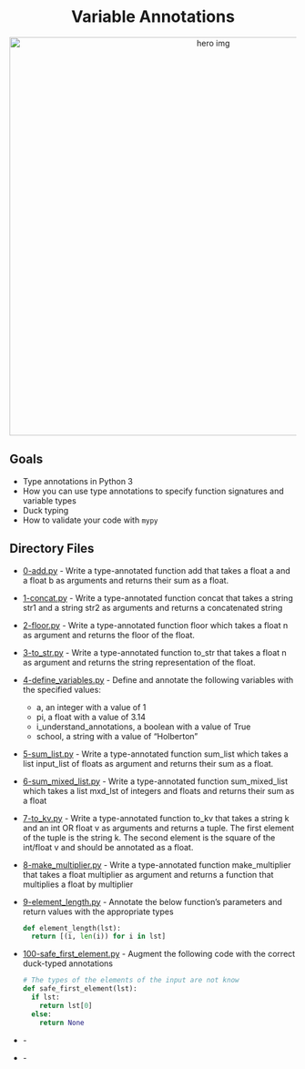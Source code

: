 <h1 align="center">Variable Annotations</h1>

<p align="center">
  <img src="https://i.redd.it/y9y25tefi5401.png" alt="hero img" width="700">
</p>

## Goals

* Type annotations in Python 3
* How you can use type annotations to specify function signatures and variable types
* Duck typing
* How to validate your code with `mypy`

## Directory Files

* [0-add.py](0-add.py) - Write a type-annotated function add that takes a float a and a float b as arguments and returns their sum as a float.
* [1-concat.py](1-concat.py) - Write a type-annotated function concat that takes a string str1 and a string str2 as arguments and returns a concatenated string
* [2-floor.py](2-floor.py) - Write a type-annotated function floor which takes a float n as argument and returns the floor of the float.
* [3-to_str.py](3-to_str.py) - Write a type-annotated function to_str that takes a float n as argument and returns the string representation of the float.
* [4-define_variables.py](4-define_variables.py) - Define and annotate the following variables with the specified values:
  * a, an integer with a value of 1
  * pi, a float with a value of 3.14
  * i_understand_annotations, a boolean with a value of True
  * school, a string with a value of “Holberton”

* [5-sum_list.py](5-sum_list.py) - Write a type-annotated function sum_list which takes a list input_list of floats as argument and returns their sum as a float.
* [6-sum_mixed_list.py](6-sum_mixed_list.py) - Write a type-annotated function sum_mixed_list which takes a list mxd_lst of integers and floats and returns their sum as a float
* [7-to_kv.py](7-to_kv.py) - Write a type-annotated function to_kv that takes a string k and an int OR float v as arguments and returns a tuple. The first element of the tuple is the string k. The second element is the square of the int/float v and should be annotated as a float.
* [8-make_multiplier.py](8-make_multiplier.py) - Write a type-annotated function make_multiplier that takes a float multiplier as argument and returns a function that multiplies a float by multiplier
* [9-element_length.py](9-element_length.py) - Annotate the below function’s parameters and return values with the appropriate types
  ```Python
  def element_length(lst):
    return [(i, len(i)) for i in lst]
  ```
* [100-safe_first_element.py](100-safe_first_element.py) - Augment the following code with the correct duck-typed annotations
  ```Python
  # The types of the elements of the input are not know
  def safe_first_element(lst):
    if lst:
      return lst[0]
    else:
      return None
  ```
* []() -
* []() -
